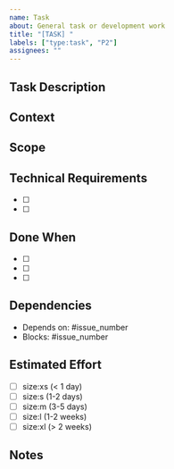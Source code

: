 ```yaml
---
name: Task
about: General task or development work
title: "[TASK] "
labels: ["type:task", "P2"]
assignees: ""
---
```


## Task Description

<!-- Clear description of what needs to be done -->

## Context

<!-- Why is this task needed? What's the background? -->

## Scope

<!-- What's included and what's not included in this task -->

## Technical Requirements

<!-- Any specific technical requirements or constraints -->

- [ ]
- [ ]

## Done When

<!-- Specific, measurable criteria for task completion -->

- [ ]
- [ ]
- [ ]

## Dependencies

<!-- What other tasks or external factors does this depend on? -->

- Depends on: #issue_number
- Blocks: #issue_number

## Estimated Effort

- [ ] size:xs (< 1 day)
- [ ] size:s (1-2 days)
- [ ] size:m (3-5 days)
- [ ] size:l (1-2 weeks)
- [ ] size:xl (> 2 weeks)

## Notes

<!-- Any additional notes, links, or context -->
